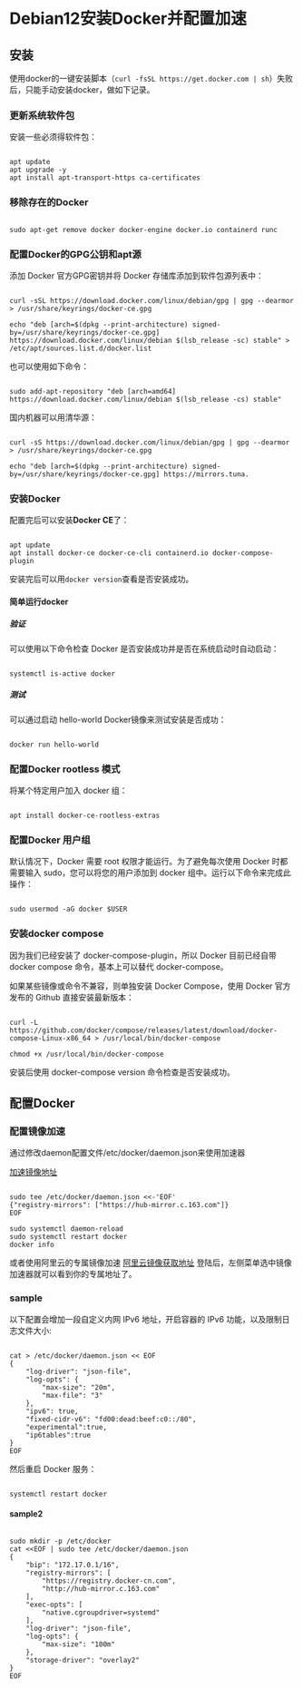 # Debian12安装Docker并配置加速

## 安装

使用docker的一键安装脚本（```curl -fsSL https://get.docker.com | sh```）失败后，只能手动安装docker，做如下记录。

### 更新系统软件包

安装一些必须得软件包：

```shell

apt update
apt upgrade -y
apt install apt-transport-https ca-certificates
```

### 移除存在的Docker

```shell

sudo apt-get remove docker docker-engine docker.io containerd runc
```

### 配置Docker的GPG公钥和apt源

添加 Docker 官方GPG密钥并将 Docker 存储库添加到软件包源列表中：

```shell

curl -sSL https://download.docker.com/linux/debian/gpg | gpg --dearmor > /usr/share/keyrings/docker-ce.gpg

echo "deb [arch=$(dpkg --print-architecture) signed-by=/usr/share/keyrings/docker-ce.gpg] https://download.docker.com/linux/debian $(lsb_release -sc) stable" > /etc/apt/sources.list.d/docker.list
```

也可以使用如下命令：

```shell

sudo add-apt-repository "deb [arch=amd64] https://download.docker.com/linux/debian $(lsb_release -cs) stable"
```

国内机器可以用清华源：

```shell

curl -sS https://download.docker.com/linux/debian/gpg | gpg --dearmor > /usr/share/keyrings/docker-ce.gpg

echo "deb [arch=$(dpkg --print-architecture) signed-by=/usr/share/keyrings/docker-ce.gpg] https://mirrors.tuna.
```

### 安装Docker

配置完后可以安装**Docker CE**了：

```shell

apt update
apt install docker-ce docker-ce-cli containerd.io docker-compose-plugin
```

安装完后可以用```docker version```查看是否安装成功。

#### 简单运行docker

##### 验证

可以使用以下命令检查 Docker 是否安装成功并是否在系统启动时自动启动：

```shell

systemctl is-active docker
```

##### 测试

可以通过启动 hello-world Docker镜像来测试安装是否成功：

```shell

docker run hello-world
```

### 配置Docker rootless 模式

将某个特定用户加入 docker 组：

```shell

apt install docker-ce-rootless-extras
```

### 配置Docker 用户组

默认情况下，Docker 需要 root 权限才能运行。为了避免每次使用 Docker 时都需要输入 sudo，您可以将您的用户添加到 docker 组中。运行以下命令来完成此操作：

```shell

sudo usermod -aG docker $USER
```

### 安装docker compose

因为我们已经安装了 docker-compose-plugin，所以 Docker 目前已经自带 docker compose 命令，基本上可以替代 docker-compose。

如果某些镜像或命令不兼容，则单独安装 Docker Compose，使用 Docker 官方发布的 Github 直接安装最新版本：

```shell

curl -L https://github.com/docker/compose/releases/latest/download/docker-compose-Linux-x86_64 > /usr/local/bin/docker-compose

chmod +x /usr/local/bin/docker-compose
```

安装后使用 docker-compose version 命令检查是否安装成功。

## 配置Docker

### 配置镜像加速

通过修改daemon配置文件/etc/docker/daemon.json来使用加速器

[加速镜像地址](https://tvtv.fun/mirrors-list.html​tvtv.fun/mirrors-list.html)

```shell

sudo tee /etc/docker/daemon.json <<-'EOF'
{"registry-mirrors": ["https://hub-mirror.c.163.com"]}
EOF

sudo systemctl daemon-reload
sudo systemctl restart docker
docker info
```

或者使用阿里云的专属镜像加速
[阿里云镜像获取地址](https://cr.console.aliyun.com/cn-hangzhou/instances/mirrors)
登陆后，左侧菜单选中镜像加速器就可以看到你的专属地址了。

### sample

以下配置会增加一段自定义内网 IPv6 地址，开启容器的 IPv6 功能，以及限制日志文件大小:

```shell

cat > /etc/docker/daemon.json << EOF
{
    "log-driver": "json-file",
    "log-opts": {
        "max-size": "20m",
        "max-file": "3"
    },
    "ipv6": true,
    "fixed-cidr-v6": "fd00:dead:beef:c0::/80",
    "experimental":true,
    "ip6tables":true
}
EOF
```

然后重启 Docker 服务：

```shell

systemctl restart docker
```

#### sample2

```shell

sudo mkdir -p /etc/docker
cat <<EOF | sudo tee /etc/docker/daemon.json
{
    "bip": "172.17.0.1/16",
    "registry-mirrors": [
        "https://registry.docker-cn.com",
        "http://hub-mirror.c.163.com"
    ],
    "exec-opts": [
        "native.cgroupdriver=systemd"
    ],
    "log-driver": "json-file",
    "log-opts": {
        "max-size": "100m"
    },
    "storage-driver": "overlay2"
}
EOF
```
